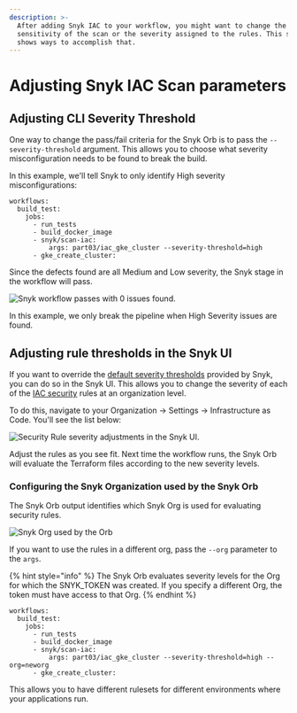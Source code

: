 ```yaml
---
description: >-
  After adding Snyk IAC to your workflow, you might want to change the
  sensitivity of the scan or the severity assigned to the rules. This section
  shows ways to accomplish that.
---
```


# Adjusting Snyk IAC Scan parameters

## Adjusting CLI Severity Threshold

One way to change the pass/fail criteria for the Snyk Orb is to pass the `--severity-threshold` argument. This allows you to choose what severity misconfiguration needs to be found to break the build.

In this example, we'll tell Snyk to only identify High severity misconfigurations:

```
workflows:
  build_test:
    jobs:
      - run_tests
      - build_docker_image
      - snyk/scan-iac:
          args: part03/iac_gke_cluster --severity-threshold=high
      - gke_create_cluster:
```

Since the defects found are all Medium and Low severity, the Snyk stage in the workflow will pass.

![Snyk workflow passes with 0 issues found.](https://partner-workshop-assets.s3.us-east-2.amazonaws.com/image%20\(4\).png)

In this example, we only break the pipeline when High Severity issues are found.

## Adjusting rule thresholds in the Snyk UI

If you want to override the [default severity thresholds](https://snyk.io/security-rules) provided by Snyk, you can do so in the Snyk UI. This allows you to change the severity of each of the [IAC security](https://snyk.io/learn/infrastructure-as-code-iac/) rules at an organization level.

To do this, navigate to your Organization -> Settings -> Infrastructure as Code. You'll see the list below:

![Security Rule severity adjustments in the Snyk UI.](https://partner-workshop-assets.s3.us-east-2.amazonaws.com/image%20\(3\).png)

Adjust the rules as you see fit. Next time the workflow runs, the Snyk Orb will evaluate the Terraform files according to the new severity levels.

### Configuring the Snyk Organization used by the Snyk Orb

The Snyk Orb output identifies which Snyk Org is used for evaluating security rules.

![Snyk Org used by the Orb](https://partner-workshop-assets.s3.us-east-2.amazonaws.com/image%20\(1\).png)

If you want to use the rules in a different org, pass the `--org` parameter to the `args`.

{% hint style="info" %}
The Snyk Orb evaluates severity levels for the Org for which the SNYK\_TOKEN was created. If you specify a different Org, the token must have access to that Org.
{% endhint %}

```
workflows:
  build_test:
    jobs:
      - run_tests
      - build_docker_image
      - snyk/scan-iac:
          args: part03/iac_gke_cluster --severity-threshold=high --org=neworg
      - gke_create_cluster:
```

This allows you to have different rulesets for different environments where your applications run.
